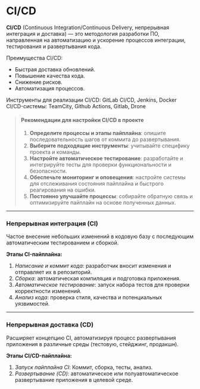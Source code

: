 
# CI/CD

**CI/CD** (Continuous Integration/Continuous Delivery, непрерывная интеграция и доставка) — это методология разработки ПО, направленная на автоматизацию и ускорение процессов интеграции, тестирования и развертывания кода. 

Преимущества CI/CD:
- Быстрая доставка обновлений.
- Повышение качества кода.
- Снижение рисков.
- Автоматизация процессов.

Инструменты для реализации CI/CD: GitLab CI/CD, Jenkins, Docker
CI/CD-системы: TeamCity, Github Actions, Gitlab, Drone

> #### **Рекомендации для настройки CI/CD в проекте**
> 
> 1. **Определите процессы и этапы пайплайна**: опишите последовательность шагов от коммита до развертывания.
> 2. **Выберите подходящие инструменты**: учитывайте специфику проекта и команды.
> 3. **Настройте автоматическое тестирование**: разработайте и интегрируйте тесты для проверки функциональности и безопасности.
> 4. **Обеспечьте мониторинг и оповещения**: настройте системы для отслеживания состояния пайплайна и быстрого реагирования на ошибки.
> 5. **Постоянно улучшайте процессы**: собирайте обратную связь и оптимизируйте пайплайн на основе полученных данных.

---
### Непрерывная интеграция (CI)
Частое внесение небольших изменений в кодовую базу с последующим автоматическим тестированием и сборкой. 

**Этапы CI-пайплайна:**
1. *Написание и коммит кода*: разработчик вносит изменения и отправляет их в репозиторий.
2. *Сборка*: автоматическая компиляция и подготовка приложения.
3. *Автоматическое тестирование*: запуск набора тестов для проверки корректности изменений.
4. *Анализ кода*: проверка стиля, качества и потенциальных уязвимостей.

---
### Непрерывная доставка (CD)
Расширяет концепцию CI, автоматизируя процесс развертывания приложения в различные среды (тестовую, стейджинг, продакшн). 

**Этапы CI/CD-пайплайна:**
1. *Запуск пайплайна CI*: Коммит, сборка, тесты, анализ.
2. *Развертывание (CD)*: автоматическое или полуавтоматическое развертывание приложения в целевой среде.

